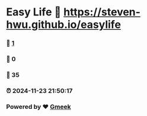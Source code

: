 # Easy Life :link: https://steven-hwu.github.io/easylife 
### :page_facing_up: [1](https://steven-hwu.github.io/easylife/tag.html) 
### :speech_balloon: 0 
### :hibiscus: 35 
### :alarm_clock: 2024-11-23 21:50:17 
### Powered by :heart: [Gmeek](https://github.com/Meekdai/Gmeek)
